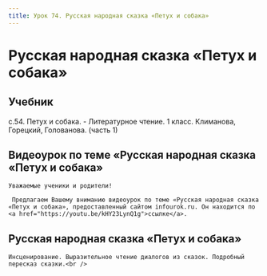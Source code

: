 ```yaml
---
title: Урок 74. Русская народная сказка «Петух и собака»
---
```


# Русская народная сказка «Петух и собака»

## Учебник

с.54. Петух и собака. - Литературное чтение. 1 класс. Климанова, Горецкий, Голованова. (часть 1)

## Видеоурок по теме «Русская народная сказка «Петух и собака»

<p>
	Уважаемые ученики и родители!  
</p>
<p>
	 Предлагаем Вашему вниманию видеоурок по теме «Русская народная сказка «Петух и собака», предоставленный сайтом infourok.ru. Он находится по <a href="https://youtu.be/kHY23LynQ1g">ссылке</a>.
</p>

## Русская народная сказка «Петух и собака»

<p>
	Инсценирование. Выразительное чтение диалогов из сказок. Подробный пересказ сказки.<br />
</p>